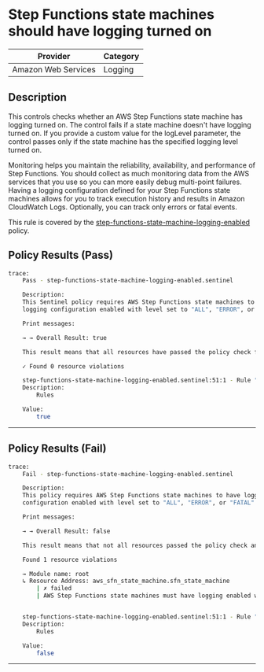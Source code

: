 # Step Functions state machines should have logging turned on

| Provider            | Category  |
| ------------------- | --------  |
| Amazon Web Services |  Logging  |

## Description

This controls checks whether an AWS Step Functions state machine has logging turned on. The control fails if a state machine doesn't have logging turned on. If you provide a custom value for the logLevel parameter, the control passes only if the state machine has the specified logging level turned on.

Monitoring helps you maintain the reliability, availability, and performance of Step Functions. You should collect as much monitoring data from the AWS services that you use so you can more easily debug multi-point failures. Having a logging configuration defined for your Step Functions state machines allows for you to track execution history and results in Amazon CloudWatch Logs. Optionally, you can track only errors or fatal events.

This rule is covered by the [step-functions-state-machine-logging-enabled](../../policies/step-functions-state-machine-logging-enabled.sentinel) policy.

## Policy Results (Pass)

```bash
trace:
    Pass - step-functions-state-machine-logging-enabled.sentinel

    Description:
    This Sentinel policy requires AWS Step Functions state machines to have
    logging configuration enabled with level set to "ALL", "ERROR", or "FATAL".

    Print messages:

    → → Overall Result: true

    This result means that all resources have passed the policy check for the policy sfn-logging-enabled.

    ✓ Found 0 resource violations

    step-functions-state-machine-logging-enabled.sentinel:51:1 - Rule "main"
    Description:
        Rules

    Value:
        true
```

---

## Policy Results (Fail)

```bash
trace:
    Fail - step-functions-state-machine-logging-enabled.sentinel

    Description:
    This policy requires AWS Step Functions state machines to have logging
    configuration enabled with level set to "ALL", "ERROR", or "FATAL".

    Print messages:

    → → Overall Result: false

    This result means that not all resources passed the policy check and the protected behavior is not allowed for the policy sfn-logging-enabled.

    Found 1 resource violations

    → Module name: root
    ↳ Resource Address: aws_sfn_state_machine.sfn_state_machine
        | ✗ failed
        | AWS Step Functions state machines must have logging enabled with level set to 'ALL', 'ERROR', or 'FATAL'. For more information, refer to AWS documentation.


    step-functions-state-machine-logging-enabled.sentinel:51:1 - Rule "main"
    Description:
        Rules

    Value:
        false
```

---
